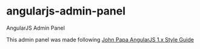 # angularjs-admin-panel
AngularJS Admin Panel

This admin panel was made following <a href="https://github.com/johnpapa/angular-styleguide">John Papa AngularJS 1.x Style Guide</a>
